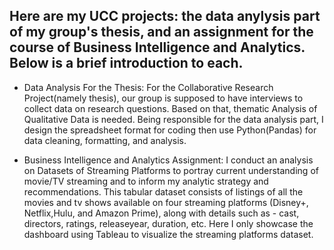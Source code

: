 ## Here are my UCC projects: the data anylysis part of my group's thesis, and an assignment for the course of Business Intelligence and Analytics. Below is a brief introduction to each.

* Data Analysis For the Thesis: For the Collaborative Research Project(namely thesis), our group is supposed to have interviews to collect data on research questions. Based on that, thematic Analysis of Qualitative Data is needed. Being responsible for the data analysis part, I design the spreadsheet format for coding then use Python(Pandas) for data cleaning, formatting, and analysis.
  
* Business Intelligence and Analytics Assignment: I conduct an analysis on Datasets of Streaming Platforms to portray current understanding of movie/TV streaming and to inform my analytic strategy and recommendations. This tabular dataset consists of listings of all the movies and tv shows available on four streaming platforms (Disney+, Netflix,Hulu, and Amazon Prime), along with details such as - cast, directors, ratings, releaseyear, duration, etc. Here I only showcase the dashboard using Tableau to visualize the streaming platforms dataset. 
